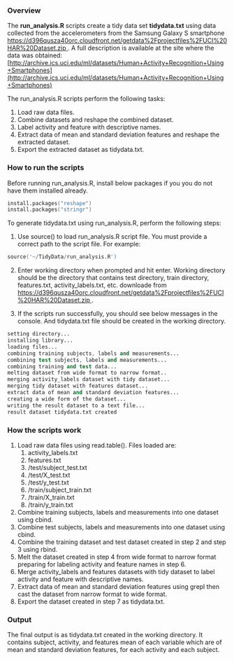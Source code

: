 ### Overview

The **run_analysis.R** scripts create a tidy data set **tidydata.txt** using data collected from the accelerometers from the Samsung Galaxy S smartphone [https://d396qusza40orc.cloudfront.net/getdata%2Fprojectfiles%2FUCI%20HAR%20Dataset.zip ](https://d396qusza40orc.cloudfront.net/getdata%2Fprojectfiles%2FUCI%20HAR%20Dataset.zip ).  A full description is available at the site where the data was obtained: [http://archive.ics.uci.edu/ml/datasets/Human+Activity+Recognition+Using+Smartphones](http://archive.ics.uci.edu/ml/datasets/Human+Activity+Recognition+Using+Smartphones)

The run_analysis.R scripts perform the following tasks:
<ol>
  <li>Load raw data files.</li>
  <li>Combine datasets and reshape the combined dataset.</li>
  <li>Label activity and feature with descriptive names.</li>
  <li>Extract data of mean and standard deviation features and reshape the extracted dataset.</li>
  <li>Export the extracted dataset as tidydata.txt.</li>
</ol>


### How to run the scripts

Before running run_analysis.R, install below packages if you you do not have them installed already.

```S
install.packages("reshape")
install.packages("stringr")
```

To generate tidydata.txt using run_analysis.R, perform the following steps:

1. Use source() to load run_analysis.R script file. You must provide a correct path to the script file. For example:
  
  ```s
  source('~/TidyData/run_analysis.R')
  ```

2. Enter working directory when prompted and hit enter. Working directory should be the directory that contains test directory, train directory, features.txt, activity_labels.txt, etc. downloade from [https://d396qusza40orc.cloudfront.net/getdata%2Fprojectfiles%2FUCI%20HAR%20Dataset.zip ](https://d396qusza40orc.cloudfront.net/getdata%2Fprojectfiles%2FUCI%20HAR%20Dataset.zip ).
  

3. If the scripts run successfully, you should see below messages in the console. And tidydata.txt file should be created in the working directory.
  
  ```s
  setting directory...
  installing library...
  loading files...
  combining training subjects, labels and measurements...
  combining test subjects, labels and measurements...
  combining training and test data...
  melting dataset from wide format to narrow format..
  merging activity_labels dataset with tidy dataset...
  merging tidy dataset with features dataset...
  extract data of mean and standard deviation features...
  creating a wide form of the dataset...
  writing the result dataset to a text file...
  result dataset tidydata.txt created
  ```

### How the scripts work
<ol>
  <li>Load raw data files using read.table(). Files loaded are:
    <ol>
      <li> activity_labels.txt</li>
      <li> features.txt</li>
      <li> /test/subject_test.txt</li>
      <li> /test/X_test.txt</li> 
      <li> /test/y_test.txt</li>
      <li> /train/subject_train.txt</li>
      <li> /train/X_train.txt</li>
      <li> /train/y_train.txt</li>
    </ol>
  </li>
  <li> Combine training subjects, labels and measurements into one dataset using cbind.</li>
  <li> Combine test subjects, labels and measurements into one dataset using cbind.</li>
  <li> Combine the training dataset and test dataset created in step 2 and step 3 using rbind.</li>
  <li> Melt the dataset created in step 4 from wide format to narrow format preparing for labeling activity and feature names in step 6.</li>
  <li> Merge activity_labels and features datasets with tidy dataset to label activity and feature with descriptive names.</li>
  <li> Extract data of mean and standard deviation features using grepl then cast the dataset from narrow format to wide format.</li>
  <li> Export the dataset created in step 7 as tidydata.txt.</li>
</ol>

### Output

The final output is as tidydata.txt created in the working directory. It contains subject, activity, and features mean of each variable which are of mean and standard deviation features, for each activity and each subject. 

